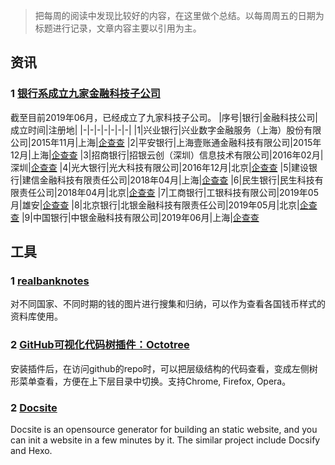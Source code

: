 >把每周的阅读中发现比较好的内容，在这里做个总结。以每周周五的日期为标题进行记录，文章内容主要以引用为主。

## 资讯
### 1 [银行系成立九家金融科技子公司](https://www.cebnet.com.cn/20190618/102581215.html)
截至目前2019年06月，已经成立了九家科技子公司。
|序号|银行|金融科技公司|成立时间|注册地|
|-|-|-|-|-|-|-|
|1|兴业银行|兴业数字金融服务（上海）股份有限公司|2015年11月|上海|[企查查](https://www.qichacha.com/firm_3a90f266a3fb0f724b47e59a7900acbc.html)
|2|平安银行|上海壹账通金融科技有限公司|2015年12月|上海|[企查查](https://www.qichacha.com/firm_057693e8fc4627c41dde1ad0a417cc9d.html)
|3|招商银行|招银云创（深圳）信息技术有限公司|2016年02月|深圳|[企查查](https://www.qichacha.com/firm_e82ec9ef30f7dd403bb0af63f3cadfa2.html)
|4|光大银行|光大科技有限公司|2016年12月|北京|[企查查](https://www.qichacha.com/firm_8c15bfb188cad5f35e6b092903d378c1.html)
|5|建设银行|建信金融科技有限责任公司|2018年04月|上海|[企查查](https://www.qichacha.com/firm_b6a2950ce61b4162432dfbc87616493e.html)
|6|民生银行|民生科技有限责任公司|2018年04月|北京|[企查查](https://www.qichacha.com/firm_25869d58cff43852ef94566dfce2d17e.html)
|7|工商银行|工银科技有限公司|2019年05月|雄安|[企查查](https://www.qichacha.com/firm_7fcc8a623e78bf140169fbdb34d09fcc.html)
|8|北京银行|北银金融科技有限责任公司|2019年05月|北京|[企查查](https://www.qichacha.com/firm_d899c80199c5a373fa329ff92f9f19e2.html)
|9|中国银行|中银金融科技有限公司|2019年06月|上海|[企查查](https://www.qichacha.com/firm_64ffec6e54ecf8be93b74f01ddccec1d.html)



## 工具
### 1 [realbanknotes](https://realbanknotes.com/)
对不同国家、不同时期的钱的图片进行搜集和归纳，可以作为查看各国钱币样式的资料库使用。

### 2 [GitHub可视化代码树插件：Octotree](https://github.com/ovity/octotree)
安装插件后，在访问github的repo时，可以把层级结构的代码查看，变成左侧树形菜单查看，方便在上下层目录中切换。支持Chrome, Firefox, Opera。

### 2 [Docsite](https://github.com/txd-team/docsite)
Docsite is an opensource generator for building an static website, and you can init a website in a few minutes by it.
The similar project include Docsify and Hexo.